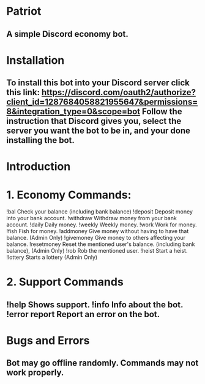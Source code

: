 # Patriot
A simple Discord economy bot.
---------------------------------
# Installation
To install this bot into your Discord server click this link: 
https://discord.com/oauth2/authorize?client_id=1287684058821955647&permissions=8&integration_type=0&scope=bot
Follow the instruction that Discord gives you, select the server you want the bot to be in, and your done installing the bot.
---------------------------------
# Introduction
# 1. Economy Commands:
!bal
Check your balance (including bank balance)
!deposit 
Deposit money into your bank account.
!withdraw
Withdraw money from your bank account.
!daily
Daily money.
!weekly
Weekly money.
!work
Work for money.
!fish
Fish for money.
!addmoney
Give money without having to have that balance. (Admin Only)
!givemoney
Give money to others affecting your balance.
!resetmoney
Reset the mentioned user's balance. (including bank balance), (Admin Only)
!rob
Rob the mentioned user.
!heist
Start a heist.
!lottery
Starts a lottery (Admin Only)
# 2. Support Commands
!help
Shows support.
!info
Info about the bot.
!error report
Report an error on the bot.
---------------------------------
# Bugs and Errors
Bot may go offline randomly.
Commands may not work properly.
---------------------------------

